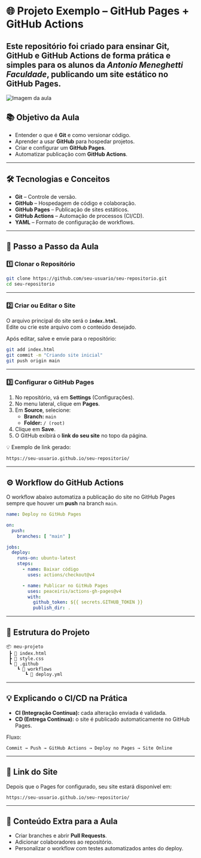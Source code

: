 # 🌐 Projeto Exemplo – GitHub Pages + GitHub Actions

Este repositório foi criado para **ensinar Git, GitHub e GitHub Actions** de forma prática e simples para os alunos da ***Antonio Meneghetti Faculdade***, publicando um site estático no **GitHub Pages**.
---
![Imagem da aula](assets/image.png)

## 📚 Objetivo da Aula

- Entender o que é **Git** e como versionar código.
- Aprender a usar **GitHub** para hospedar projetos.
- Criar e configurar um **GitHub Pages**.
- Automatizar publicação com **GitHub Actions**.

---

## 🛠 Tecnologias e Conceitos

- **Git** – Controle de versão.
- **GitHub** – Hospedagem de código e colaboração.
- **GitHub Pages** – Publicação de sites estáticos.
- **GitHub Actions** – Automação de processos (CI/CD).
- **YAML** – Formato de configuração de workflows.

---

## 🚀 Passo a Passo da Aula

### 1️⃣ Clonar o Repositório
```bash
git clone https://github.com/seu-usuario/seu-repositorio.git
cd seu-repositorio
```

---

### 2️⃣ Criar ou Editar o Site

O arquivo principal do site será o **`index.html`**.  
Edite ou crie este arquivo com o conteúdo desejado.

Após editar, salve e envie para o repositório:

```bash
git add index.html
git commit -m "Criando site inicial"
git push origin main
```

---

### 3️⃣ Configurar o GitHub Pages

1. No repositório, vá em **Settings** (Configurações).
2. No menu lateral, clique em **Pages**.
3. Em **Source**, selecione:
   - **Branch:** `main`
   - **Folder:** `/ (root)`
4. Clique em **Save**.
5. O GitHub exibirá o **link do seu site** no topo da página.

💡 Exemplo de link gerado:
```
https://seu-usuario.github.io/seu-repositorio/
```

---

## ⚙️ Workflow do GitHub Actions

O workflow abaixo automatiza a publicação do site no GitHub Pages sempre que houver um **push** na branch `main`.

```yaml
name: Deploy no GitHub Pages

on:
  push:
    branches: [ "main" ]

jobs:
  deploy:
    runs-on: ubuntu-latest
    steps:
      - name: Baixar código
        uses: actions/checkout@v4

      - name: Publicar no GitHub Pages
        uses: peaceiris/actions-gh-pages@v4
        with:
          github_token: ${{ secrets.GITHUB_TOKEN }}
          publish_dir: .
```

---

## 📂 Estrutura do Projeto
```
📦 meu-projeto
 ┣ 📜 index.html
 ┣ 📜 style.css
 ┗ 📂 .github
    ┗ 📂 workflows
       ┗ 📜 deploy.yml
```

---

## 💡 Explicando o CI/CD na Prática

- **CI (Integração Contínua):** cada alteração enviada é validada.
- **CD (Entrega Contínua):** o site é publicado automaticamente no GitHub Pages.

Fluxo:
```
Commit → Push → GitHub Actions → Deploy no Pages → Site Online
```

---

## 🔗 Link do Site

Depois que o Pages for configurado, seu site estará disponível em:
```
https://seu-usuario.github.io/seu-repositorio/
```

---

## 📖 Conteúdo Extra para a Aula

- Criar branches e abrir **Pull Requests**.
- Adicionar colaboradores ao repositório.
- Personalizar o workflow com testes automatizados antes do deploy.
